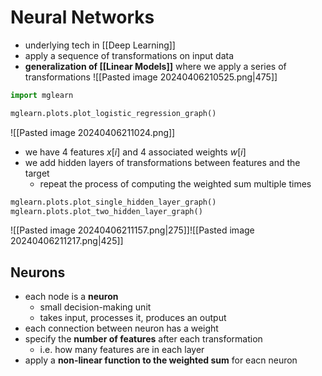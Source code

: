 # Neural Networks
- underlying tech in [[Deep Learning]]
- apply a sequence of transformations on input data
- **generalization of [[Linear Models]]** where we apply a series of transformations
![[Pasted image 20240406210525.png|475]]

```python
import mglearn

mglearn.plots.plot_logistic_regression_graph()
```
![[Pasted image 20240406211024.png]]
- we have 4 features $x[i]$ and 4 associated weights $w[i]$
- we add hidden layers of transformations between features and the target
	- repeat the process of computing the weighted sum multiple times
```python
mglearn.plots.plot_single_hidden_layer_graph()
mglearn.plots.plot_two_hidden_layer_graph()
```
![[Pasted image 20240406211157.png|275]]![[Pasted image 20240406211217.png|425]]
## Neurons
- each node is a **neuron**
	- small decision-making unit
	- takes input, processes it, produces an output
- each connection between neuron has a weight
- specify the **number of features** after each transformation
	- i.e. how many features are in each layer
- apply a **non-linear function to the weighted sum** for eacn neuron